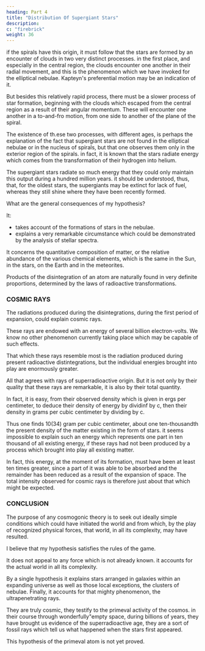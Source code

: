 ```yaml
---
heading: Part 4
title: "Distribution Of Supergiant Stars"
description: 
c: "firebrick"
weight: 36
---
```




if the spirals have this origin, it must follow that the stars are formed by an encounter of clouds in two very distinct processes. in the first place, and especially in the central region, the clouds encounter one another in their radial movement, and this is the phenomenon which we have invoked for the elliptical nebulae. Kapteyn's preferential motion may be an indication of it. 

But besides this relatively rapid process, there must be a slower process of star formation, beginning with the clouds which escaped from the central region as a result of their angular momentum. These will encounter one another in a to-and-fro motion, from one side to another of the plane of the spiral.

The existence of th.ese two processes, with different ages, is perhaps the explanation of the fact that supergiant stars are not found in the elliptical nebulae or in the nucleus of spirals, but that one observes them only in the exterior region of the spirals. in fact, it is known that the stars radiate energy which comes from the transformation of their hydrogen into helium. 

The supergiant stars radiate so much energy that they could only maintain this output during a hundred million years. it should be understood, thus, that, for the oldest stars, the supergiants may be extinct for lack of fuel, whereas they still shine where they have been recently formed.


<!-- The Uniform Abundance Of The Elements -->

What are the general consequences of my hypothesis?

It:
- takes account of the formations of stars in the nebulae.
- explains a very remarkable circumstance which could be demonstrated by the analysis of stellar spectra. 

It concerns the quantitative composition of matter, or the relative abundance of the various chemical elements, which is the same in the Sun, in the stars, on the Earth and in the meteorites. 

<!-- This is a necessary consequence of the hypothesis of the primeval atom.  -->

Products of the disintegration of an atom are naturally found in very definite proportions, determined by the laws of radioactive transformations.


### COSMIC RAYS

The radiations produced during the disintegrations, during the first period of expansion, could explain cosmic rays. 

These rays are endowed with an energy of several billion electron-volts. We know no other phenomenon currently taking place which may be capable of such effects.

That which these rays resemble most is the radiation produced during present radioactive distintegrations, but the individual energies brought into play are enormously greater.

All that agrees with rays of superradioactive origin. But it is not only by their quality that these rays are remarkable, it is also by their total quantity.

In fact, it is easy, from their observed density which is given in ergs per centimeter, to deduce their density of energy by dividinf by c, then their density in grams per cubic centimeter by dividing by c.

Thus one finds 10(34) gram per cubic centimeter, about one ten-thousandth the present density of the matter existing in the form of stars. it seems impossible to explain such an energy which represents one part in ten thousand of all existing energy, if these rays had not been produced by a process which brought into play all existing matter. 

In fact, this energy, at the moment of its formation, must have been at least ten times greater, since a part of it was able to be absorbed and the remainder has been reduced as a result of the expansion of space. The total intensity observed for cosmic rays is therefore just about that which might be expected.


### CONCLUSiON

The purpose of any cosmogonic theory is to seek out ideally simple conditions which could have initiated the world and from which, by the play of recognized physical forces, that world, in all its complexity, may have resulted.

I believe that my hypothesis satisfies the rules of the game. 

It does not appeal to any force which is not already known. it accounts for the actual world in all its complexity. 

By a single hypothesis it explains stars arranged in galaxies within an expanding universe as well as those local exceptions, the clusters of nebulae. Finally, it accounts for that mighty phenomenon, the ultrapenetrating rays. 

They are truly cosmic, they testify to the primeval activity of the cosmos. in their course through wonderfully"empty space, during billions of years, they have brought us evidence of the superradioactive age, they are a sort of fossil rays which tell us what happened when the stars first appeared.

This hypothesis of the primeval atom is not yet proved.

<!-- , and I would be very happy if it has not appeared to you to be either absurd or unlikely. When the consequences which result from it, especially that which concerns the law of the distribution of densities in the nebulae, are available in sufficient detail, it will doubtless be possible to declare oneself definitely for or against. -->

 
 